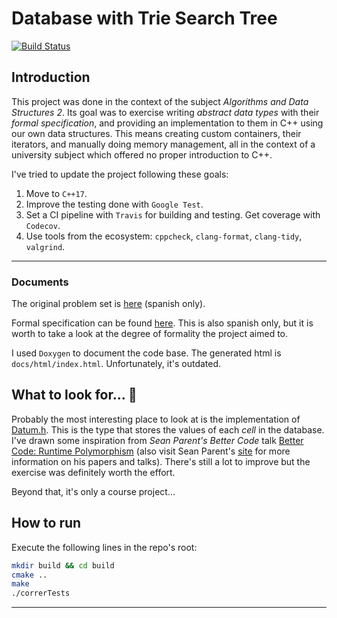 # Database with Trie Search Tree

[![Build Status](https://travis-ci.com/joaromera/trie-database.svg?branch=master)](https://travis-ci.com/joaromera/trie-database)

## Introduction

This project was done in the context of the subject _Algorithms and Data Structures 2_. Its goal was to exercise writing _abstract data types_ with their _formal specification_, and providing an implementation to them in C++ using our own data structures.
This means creating custom containers, their iterators, and manually doing memory management, all in the context of a university subject which offered no proper introduction to C++. 

I've tried to update the project following these goals:

1. Move to `C++17`.
2. Improve the testing done with `Google Test`.
3. Set a CI pipeline with `Travis` for building and testing. Get coverage with `Codecov`.
4. Use tools from the ecosystem: `cppcheck`, `clang-format`, `clang-tidy`, `valgrind`. 

---

### Documents

The original problem set is [here](docs/tp2_enunciado.pdf) (spanish only).

Formal specification can be found [here](docs/tp2_especificacion.pdf). This is also spanish only, but it is worth to take a look at the degree of formality the project aimed to.

I used `Doxygen` to document the code base. The generated html is `docs/html/index.html`. Unfortunately, it's outdated.

## What to look for... 👀

Probably the most interesting place to look at is the implementation of [Datum.h](src/Datum.h). This is the type that stores the values of each _cell_ in the database. I've drawn some inspiration from _Sean Parent's Better Code_ talk [Better Code: Runtime Polymorphism](https://www.youtube.com/watch?v=QGcVXgEVMJg) (also visit Sean Parent's [site](https://sean-mParent.stlab.cc/) for more information on his papers and talks). There's still a lot to improve but the exercise was definitely worth the effort.

Beyond that, it's only a course project...

## How to run

Execute the following lines in the repo's root:

```bash
mkdir build && cd build
cmake ..
make
./correrTests
```

---
